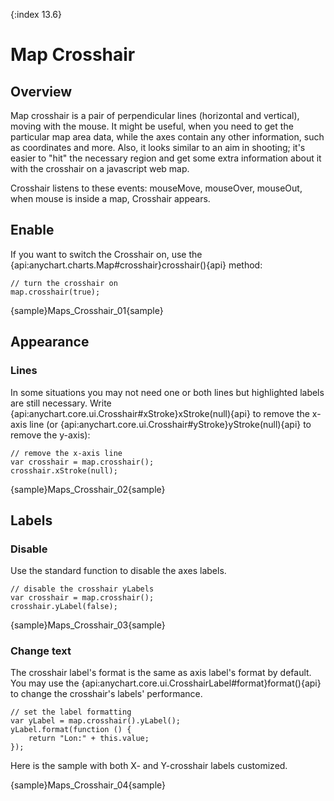 {:index 13.6}
# Map Crosshair

## Overview

Map crosshair is a pair of perpendicular lines (horizontal and vertical), moving with the mouse. It might be useful, when you need to get the particular map area data, while the axes contain any other information, such as coordinates and more. Also, it looks similar to an aim in shooting; it's easier to "hit" the necessary region and get some extra information about it with the crosshair on a javascript web map.
  
Crosshair listens to these events: mouseMove, mouseOver, mouseOut, when mouse is inside a map, Crosshair appears.
 
## Enable           
 
If you want to switch the Crosshair on, use the {api:anychart.charts.Map#crosshair}crosshair(){api} method:

```
// turn the crosshair on
map.crosshair(true);
```
{sample}Maps\_Crosshair\_01{sample}

## Appearance

### Lines

In some situations you may not need one or both lines but highlighted labels are still necessary. Write {api:anychart.core.ui.Crosshair#xStroke}xStroke(null){api} to remove the x-axis line (or {api:anychart.core.ui.Crosshair#yStroke}yStroke(null){api} to remove the y-axis):

```
// remove the x-axis line
var crosshair = map.crosshair();
crosshair.xStroke(null); 
```
{sample}Maps\_Crosshair\_02{sample}

## Labels

### Disable

Use the standard function to disable the axes labels.

```
// disable the crosshair yLabels
var crosshair = map.crosshair();
crosshair.yLabel(false);
```
{sample}Maps\_Crosshair\_03{sample}

### Change text

The crosshair label's format is the same as axis label's format by default. You may use the {api:anychart.core.ui.CrosshairLabel#format}format(){api} to change the crosshair's labels' performance. 

```
// set the label formatting
var yLabel = map.crosshair().yLabel();
yLabel.format(function () {
	return "Lon:" + this.value;
});
```

Here is the sample with both X- and Y-crosshair labels customized.

{sample}Maps\_Crosshair\_04{sample}